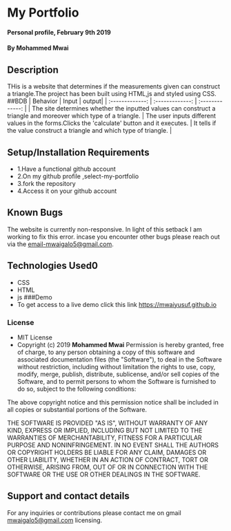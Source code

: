 
# My Portfolio
#### Personal profile, February 9th 2019
#### By **Mohammed Mwai**
## Description
THis is a website that determines if the measurements given can construct a triangle.The project has been built using HTML,js and styled using CSS.
##BDB
| Behavior       | Input     | output|
| :-------------: | :-------------: | :-------------: |
| The site determines whether the inputted values can construct a triangle and moreover which type of a triangle.   | The user inputs different values in the forms.Clicks the 'calculate' button and it executes.  | It tells if the value construct a triangle and which type of triangle. | 
## Setup/Installation Requirements
* 1.Have a functional github account
* 2.On my github profile ,select-my-portfolio
* 3.fork the repository
* 4.Access it on your github account
## Known Bugs
The website is currently non-responsive. In light of this setback I am working to  fix this error.
incase you encounter other bugs please reach out via the email-mwaigalo5@gmail.com.
## Technologies Used0
* CSS
* HTML
* js
###Demo
 * To get access to a live demo click this link  https://mwaiyusuf.github.io

### License
* MIT License
* Copyright (c) 2019 **Mohammed Mwai**
Permission is hereby granted, free of charge, to any person obtaining a copy of this software and associated documentation files (the "Software"), to deal in the Software without restriction, including without limitation the rights to use, copy, modify, merge, publish, distribute, sublicense, and/or sell copies of the Software, and to permit persons to whom the Software is furnished to do so, subject to the following conditions:

The above copyright notice and this permission notice shall be included in all copies or substantial portions of the Software.

THE SOFTWARE IS PROVIDED "AS IS", WITHOUT WARRANTY OF ANY KIND, EXPRESS OR IMPLIED, INCLUDING BUT NOT LIMITED TO THE WARRANTIES OF MERCHANTABILITY, FITNESS FOR A PARTICULAR PURPOSE AND NONINFRINGEMENT. IN NO EVENT SHALL THE AUTHORS OR COPYRIGHT HOLDERS BE LIABLE FOR ANY CLAIM, DAMAGES OR OTHER LIABILITY, WHETHER IN AN ACTION OF CONTRACT, TORT OR OTHERWISE, ARISING FROM, OUT OF OR IN CONNECTION WITH THE SOFTWARE OR THE USE OR OTHER DEALINGS IN THE SOFTWARE.
## Support and contact details
For any inquiries or contributions please contact me on gmail mwaigalo5@gmail.com
 licensing.

